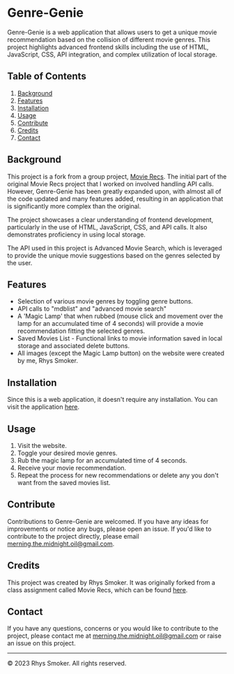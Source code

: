 # Genre-Genie

Genre-Genie is a web application that allows users to get a unique movie recommendation based on the collision of different movie genres. This project highlights advanced frontend skills including the use of HTML, JavaScript, CSS, API integration, and complex utilization of local storage.

## Table of Contents

1. [Background](#background)
2. [Features](#features)
3. [Installation](#installation)
4. [Usage](#usage)
5. [Contribute](#contribute)
6. [Credits](#credits)
7. [Contact](#contact)

## Background

This project is a fork from a group project, [Movie Recs](https://hayni100.github.io/Movie-Recs/). The initial part of the original Movie Recs project that I worked on involved handling API calls. However, Genre-Genie has been greatly expanded upon, with almost all of the code updated and many features added, resulting in an application that is significantly more complex than the original.

The project showcases a clear understanding of frontend development, particularly in the use of HTML, JavaScript, CSS, and API calls. It also demonstrates proficiency in using local storage.

The API used in this project is Advanced Movie Search, which is leveraged to provide the unique movie suggestions based on the genres selected by the user.

## Features

- Selection of various movie genres by toggling genre buttons.
- API calls to "mdblist" and "advanced movie search"
- A 'Magic Lamp' that when rubbed (mouse click and movement over the lamp for an accumulated time of 4 seconds) will provide a movie recommendation fitting the selected genres.
- Saved Movies List - Functional links to movie information saved in local storage and associated delete buttons.
- All images (except the Magic Lamp button) on the website were created by me, Rhys Smoker.

## Installation

Since this is a web application, it doesn't require any installation. You can visit the application [here](https://mern-ing-the-midnight-oil.github.io/Genre-Genie/).

## Usage

1. Visit the website.
2. Toggle your desired movie genres.
3. Rub the magic lamp for an accumulated time of 4 seconds.
4. Receive your movie recommendation.
5. Repeat the process for new recommendations or delete any you don't want from the saved movies list.

## Contribute

Contributions to Genre-Genie are welcomed. If you have any ideas for improvements or notice any bugs, please open an issue. If you'd like to contribute to the project directly, please email merning.the.midnight.oil@gmail.com.

## Credits

This project was created by Rhys Smoker. It was originally forked from a class assignment called Movie Recs, which can be found [here](https://hayni100.github.io/Movie-Recs/).

## Contact

If you have any questions, concerns or you would like to contribute to the project, please contact me at merning.the.midnight.oil@gmail.com or raise an issue on this project.

---

© 2023 Rhys Smoker. All rights reserved.
